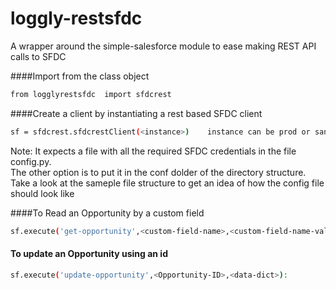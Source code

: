 # loggly-restsfdc
A wrapper around the simple-salesforce module to ease making REST API calls to SFDC

####Import from the class object

```sh
from logglyrestsfdc  import sfdcrest
```

####Create a client by instantiating a rest based SFDC client

```sh
sf = sfdcrest.sfdcrestClient(<instance>)    instance can be prod or sandbox
```
Note: It expects a file with all the required SFDC credentials in the file config.py.  
The other option is to put it in the conf dolder of the directory structure. Take a look at the sameple file structure
to get an idea of how the config file should look like


####To Read an Opportunity by a custom field
```sh
sf.execute('get-opportunity',<custom-field-name>,<custom-field-name-value>)
```

#### To update an Opportunity using an id
```sh
sf.execute('update-opportunity',<Opportunity-ID>,<data-dict>):
```
